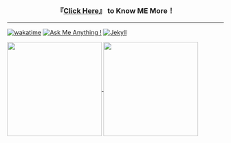 <h3 align="center">『<a href="https://mp333player.com" target="_blank">Click Here</a>』 to Know ME More！</h3>

---
[![wakatime](https://wakatime.com/badge/user/018dcfb3-6f20-4fee-8fb1-34e14d275e67.svg)](https://wakatime.com/@018dcfb3-6f20-4fee-8fb1-34e14d275e67)
[![Ask Me Anything !](https://img.shields.io/badge/Ask%20me-anything-1abc9c.svg)](https://github.com/liW-J)
[![Jekyll](https://img.shields.io/badge/Jekyll-C00?logo=jekyll&logoColor=fff)](https://mp333player.com)

<a href="https://wakatime.com/@JeanneWillis">
  <img height=220 align="center" src="https://github-readme-stats.vercel.app/api/wakatime?username=JeanneWillis&layout=compact&langs_count=10&card_width=500" />
</a>

<a href="https://github.com/liW-J">
  <img height=220 align="center" src="https://github-readme-stats.vercel.app/api/top-langs?username=liW-J&layout=donut&langs_count=6&card_width=300" />
</a>






